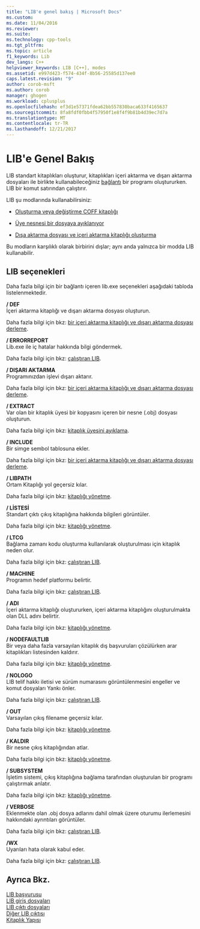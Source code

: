 ```yaml
---
title: "LIB'e genel bakış | Microsoft Docs"
ms.custom: 
ms.date: 11/04/2016
ms.reviewer: 
ms.suite: 
ms.technology: cpp-tools
ms.tgt_pltfrm: 
ms.topic: article
f1_keywords: Lib
dev_langs: C++
helpviewer_keywords: LIB [C++], modes
ms.assetid: e997d423-f574-434f-8b56-25585d137ee0
caps.latest.revision: "9"
author: corob-msft
ms.author: corob
manager: ghogen
ms.workload: cplusplus
ms.openlocfilehash: ef3d1e57371fdea62bb557830baca633f4165637
ms.sourcegitcommit: 8fa8fdf0fbb4f57950f1e8f4f9b81b4d39ec7d7a
ms.translationtype: MT
ms.contentlocale: tr-TR
ms.lasthandoff: 12/21/2017
---
```

# <a name="overview-of-lib"></a>LIB'e Genel Bakış
LIB standart kitaplıkları oluşturur, kitaplıkları içeri aktarma ve dışarı aktarma dosyaları ile birlikte kullanabileceğiniz [bağlantı](../../build/reference/linker-options.md) bir programı oluştururken. LIB bir komut satırından çalıştırır.  
  
 LIB şu modlarında kullanabilirsiniz:  
  
-   [Oluşturma veya değiştirme COFF kitaplığı](../../build/reference/managing-a-library.md)  
  
-   [Üye nesnesi bir dosyaya ayıklanıyor](../../build/reference/extracting-a-library-member.md)  
  
-   [Dışa aktarma dosyası ve içeri aktarma kitaplığı oluşturma](../../build/reference/working-with-import-libraries-and-export-files.md)  
  
 Bu modların karşılıklı olarak birbirini dışlar; aynı anda yalnızca bir modda LIB kullanabilir.  
  
## <a name="lib-options"></a>LIB seçenekleri  
 Daha fazla bilgi için bir bağlantı içeren lib.exe seçenekleri aşağıdaki tabloda listelenmektedir.  
  
 **/ DEF**  
 İçeri aktarma kitaplığı ve dışarı aktarma dosyası oluşturun.  
  
 Daha fazla bilgi için bkz: [bir içeri aktarma kitaplığı ve dışarı aktarma dosyası derleme](../../build/reference/building-an-import-library-and-export-file.md).  
  
 **/ ERRORREPORT**  
 Lib.exe ile iç hatalar hakkında bilgi göndermek.  
  
 Daha fazla bilgi için bkz: [çalıştıran LIB](../../build/reference/running-lib.md).  
  
 **/ DIŞARI AKTARMA**  
 Programınızdan işlevi dışarı aktarır.  
  
 Daha fazla bilgi için bkz: [bir içeri aktarma kitaplığı ve dışarı aktarma dosyası derleme](../../build/reference/building-an-import-library-and-export-file.md).  
  
 **/ EXTRACT**  
 Var olan bir kitaplık üyesi bir kopyasını içeren bir nesne (.obj) dosyası oluşturun.  
  
 Daha fazla bilgi için bkz: [kitaplık üyesini ayıklama](../../build/reference/extracting-a-library-member.md).  
  
 **/ INCLUDE**  
 Bir simge sembol tablosuna ekler.  
  
 Daha fazla bilgi için bkz: [bir içeri aktarma kitaplığı ve dışarı aktarma dosyası derleme](../../build/reference/building-an-import-library-and-export-file.md).  
  
 **/ LIBPATH**  
 Ortam Kitaplığı yol geçersiz kılar.  
  
 Daha fazla bilgi için bkz: [kitaplığı yönetme](../../build/reference/managing-a-library.md).  
  
 **/ LİSTESİ**  
 Standart çıktı çıkış kitaplığına hakkında bilgileri görüntüler.  
  
 Daha fazla bilgi için bkz: [kitaplığı yönetme](../../build/reference/managing-a-library.md).  
  
 **/ LTCG**  
 Bağlama zamanı kodu oluşturma kullanılarak oluşturulması için kitaplık neden olur.  
  
 Daha fazla bilgi için bkz: [çalıştıran LIB](../../build/reference/running-lib.md).  
  
 **/ MACHINE**  
 Programın hedef platformu belirtir.  
  
 Daha fazla bilgi için bkz: [çalıştıran LIB](../../build/reference/running-lib.md).  
  
 **/ ADI**  
 İçeri aktarma kitaplığı oluştururken, içeri aktarma kitaplığını oluşturulmakta olan DLL adını belirtir.  
  
 Daha fazla bilgi için bkz: [kitaplığı yönetme](../../build/reference/managing-a-library.md).  
  
 **/ NODEFAULTLIB**  
 Bir veya daha fazla varsayılan kitaplık dış başvuruları çözülürken arar kitaplıkları listesinden kaldırır.  
  
 Daha fazla bilgi için bkz: [kitaplığı yönetme](../../build/reference/managing-a-library.md).  
  
 **/ NOLOGO**  
 LIB telif hakkı iletisi ve sürüm numarasını görüntülenmesini engeller ve komut dosyaları Yankı önler.  
  
 Daha fazla bilgi için bkz: [çalıştıran LIB](../../build/reference/running-lib.md).  
  
 **/ OUT**  
 Varsayılan çıkış filename geçersiz kılar.  
  
 Daha fazla bilgi için bkz: [kitaplığı yönetme](../../build/reference/managing-a-library.md).  
  
 **/ KALDIR**  
 Bir nesne çıkış kitaplığından atlar.  
  
 Daha fazla bilgi için bkz: [kitaplığı yönetme](../../build/reference/managing-a-library.md).  
  
 **/ SUBSYSTEM**  
 İşletim sistemi, çıkış kitaplığına bağlama tarafından oluşturulan bir programı çalıştırmak anlatır.  
  
 Daha fazla bilgi için bkz: [kitaplığı yönetme](../../build/reference/managing-a-library.md).  
  
 **/ VERBOSE**  
 Eklenmekte olan .obj dosya adlarını dahil olmak üzere oturumu ilerlemesini hakkındaki ayrıntıları görüntüler.  
  
 Daha fazla bilgi için bkz: [çalıştıran LIB](../../build/reference/running-lib.md).  
  
 **/WX**  
 Uyarıları hata olarak kabul eder.  
  
 Daha fazla bilgi için bkz: [çalıştıran LIB](../../build/reference/running-lib.md).  
  
## <a name="see-also"></a>Ayrıca Bkz.  
 [LIB başvurusu](../../build/reference/lib-reference.md)   
 [LIB giriş dosyaları](../../build/reference/lib-input-files.md)   
 [LIB çıktı dosyaları](../../build/reference/lib-output-files.md)   
 [Diğer LIB çıktısı](../../build/reference/other-lib-output.md)   
 [Kitaplık Yapısı](../../build/reference/structure-of-a-library.md)